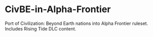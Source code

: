 # CivBE-in-Alpha-Frontier
Port of Civilization: Beyond Earth nations into Alpha Frontier ruleset. Includes Rising Tide DLC content.
